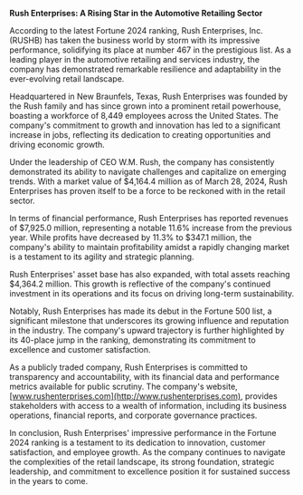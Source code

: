 **Rush Enterprises: A Rising Star in the Automotive Retailing Sector**

According to the latest Fortune 2024 ranking, Rush Enterprises, Inc. (RUSHB) has taken the business world by storm with its impressive performance, solidifying its place at number 467 in the prestigious list. As a leading player in the automotive retailing and services industry, the company has demonstrated remarkable resilience and adaptability in the ever-evolving retail landscape.

Headquartered in New Braunfels, Texas, Rush Enterprises was founded by the Rush family and has since grown into a prominent retail powerhouse, boasting a workforce of 8,449 employees across the United States. The company's commitment to growth and innovation has led to a significant increase in jobs, reflecting its dedication to creating opportunities and driving economic growth.

Under the leadership of CEO W.M. Rush, the company has consistently demonstrated its ability to navigate challenges and capitalize on emerging trends. With a market value of $4,164.4 million as of March 28, 2024, Rush Enterprises has proven itself to be a force to be reckoned with in the retail sector.

In terms of financial performance, Rush Enterprises has reported revenues of $7,925.0 million, representing a notable 11.6% increase from the previous year. While profits have decreased by 11.3% to $347.1 million, the company's ability to maintain profitability amidst a rapidly changing market is a testament to its agility and strategic planning.

Rush Enterprises' asset base has also expanded, with total assets reaching $4,364.2 million. This growth is reflective of the company's continued investment in its operations and its focus on driving long-term sustainability.

Notably, Rush Enterprises has made its debut in the Fortune 500 list, a significant milestone that underscores its growing influence and reputation in the industry. The company's upward trajectory is further highlighted by its 40-place jump in the ranking, demonstrating its commitment to excellence and customer satisfaction.

As a publicly traded company, Rush Enterprises is committed to transparency and accountability, with its financial data and performance metrics available for public scrutiny. The company's website, [www.rushenterprises.com](http://www.rushenterprises.com), provides stakeholders with access to a wealth of information, including its business operations, financial reports, and corporate governance practices.

In conclusion, Rush Enterprises' impressive performance in the Fortune 2024 ranking is a testament to its dedication to innovation, customer satisfaction, and employee growth. As the company continues to navigate the complexities of the retail landscape, its strong foundation, strategic leadership, and commitment to excellence position it for sustained success in the years to come.